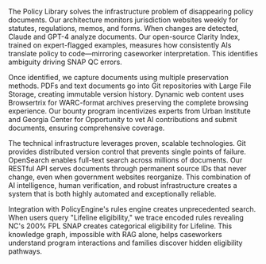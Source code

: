 The Policy Library solves the infrastructure problem of disappearing policy documents. Our architecture monitors jurisdiction websites weekly for statutes, regulations, memos, and forms. When changes are detected, Claude and GPT-4 analyze documents. Our open-source Clarity Index, trained on expert-flagged examples, measures how consistently AIs translate policy to code—mirroring caseworker interpretation. This identifies ambiguity driving SNAP QC errors.

Once identified, we capture documents using multiple preservation methods. PDFs and text documents go into Git repositories with Large File Storage, creating immutable version history. Dynamic web content uses Browsertrix for WARC-format archives preserving the complete browsing experience. Our bounty program incentivizes experts from Urban Institute and Georgia Center for Opportunity to vet AI contributions and submit documents, ensuring comprehensive coverage.

The technical infrastructure leverages proven, scalable technologies. Git provides distributed version control that prevents single points of failure. OpenSearch enables full-text search across millions of documents. Our RESTful API serves documents through permanent source IDs that never change, even when government websites reorganize. This combination of AI intelligence, human verification, and robust infrastructure creates a system that is both highly automated and exceptionally reliable.

Integration with PolicyEngine's rules engine creates unprecedented search. When users query "Lifeline eligibility," we trace encoded rules revealing NC's 200% FPL SNAP creates categorical eligibility for Lifeline. This knowledge graph, impossible with RAG alone, helps caseworkers understand program interactions and families discover hidden eligibility pathways.